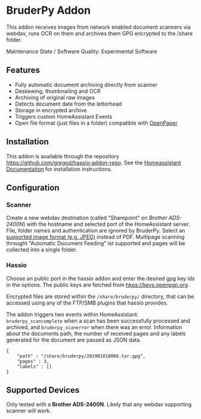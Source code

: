 # BruderPy Addon

This addon receives images from network enabled document scanners via webdav, runs OCR on them and archives them GPG encrypted to the /share folder. 

Maintenance State / Software Quality: Experimental Software

## Features

* Fully automatic document archiving directly from scanner
* Deskewing, thumbnailing and OCR
* Archiving of original raw images
* Detects document date from the letterhead
* Storage in encrypted archive
* Triggers custom HomeAssistant Events
* Open file format (just files in a folder) compatible with [OpenPaper](https://openpaper.work/en-us/)

## Installation

This addon is available through the repository https://github.com/gregod/hassio-addon-repo. See the [Homeassistant Documentation](https://www.home-assistant.io/hassio/installing_third_party_addons/) for installation instructions.

## Configuration

### Scanner

Create a new webdav destination (called "Sharepoint" on *Brother ADS-2400N*) with the hostname and selected port of the HomeAssistant server. File, folder names and authentication are ignored by BruderPy. Select an [supported image format (e.g. JPEG)](https://pillow.readthedocs.io/en/5.1.x/handbook/image-file-formats.html) instead of PDF. Multipage scanning throught "Automatic Document Feeding" ist supported and pages will be collected into a single folder.


### Hassio
Choose an public port in the hassio addon and enter the desired gpg key ids in the options. The public keys are fetched from [hkps://keys.openpgp.org](https://keys.openpgp.org).

Encrypted files are stored within the `/share/bruderpy/` directory, that can be accessed using any of the FTP/SMB plugins that hassio provides.

The addon triggers two events within HomeAssistant: `bruderpy_scancomplete` when a scan has been successfully processed and archived, and `bruderpy_scanerror` when there was an error. Information about the documents path, the number of received pages and any labels generated for the document are passed as JSON data.
```
{
    "path" : "/share/bruderpy/201901010000.tar.gpg",
    "pages" : 3,
    "labels" : []
}
```

## Supported Devices
Only tested with a **Brother ADS-2400N**. Likely that any webdav supporting scanner will work.
